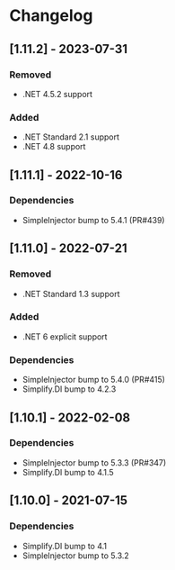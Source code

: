# Changelog

## [1.11.2] - 2023-07-31

### Removed

- .NET 4.5.2 support

### Added

- .NET Standard 2.1 support
- .NET 4.8 support

## [1.11.1] - 2022-10-16

### Dependencies

- SimpleInjector bump to 5.4.1 (PR#439)

## [1.11.0] - 2022-07-21

### Removed

- .NET Standard 1.3 support

### Added

- .NET 6 explicit support

### Dependencies

- SimpleInjector bump to 5.4.0 (PR#415)
- Simplify.DI bump to 4.2.3

## [1.10.1] - 2022-02-08

### Dependencies

- SimpleInjector bump to 5.3.3 (PR#347)
- Simplify.DI bump to 4.1.5

## [1.10.0] - 2021-07-15

### Dependencies

- Simplify.DI bump to 4.1
- SimpleInjector bump to 5.3.2
